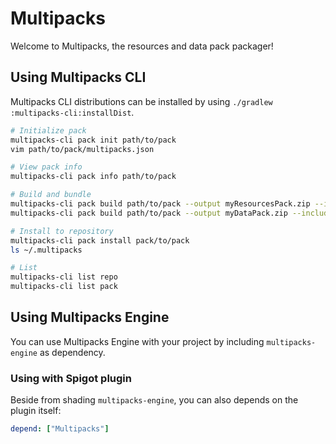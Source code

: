 # Multipacks
Welcome to Multipacks, the resources and data pack packager!

## Using Multipacks CLI
Multipacks CLI distributions can be installed by using ``./gradlew :multipacks-cli:installDist``.

```sh
# Initialize pack
multipacks-cli pack init path/to/pack
vim path/to/pack/multipacks.json

# View pack info
multipacks-cli pack info path/to/pack

# Build and bundle
multipacks-cli pack build path/to/pack --output myResourcesPack.zip --include resources
multipacks-cli pack build path/to/pack --output myDataPack.zip --include data

# Install to repository
multipacks-cli pack install pack/to/pack
ls ~/.multipacks

# List
multipacks-cli list repo
multipacks-cli list pack
```

## Using Multipacks Engine
You can use Multipacks Engine with your project by including ``multipacks-engine`` as dependency.

### Using with Spigot plugin
Beside from shading ``multipacks-engine``, you can also depends on the plugin itself:

```yml
depend: ["Multipacks"]
```
